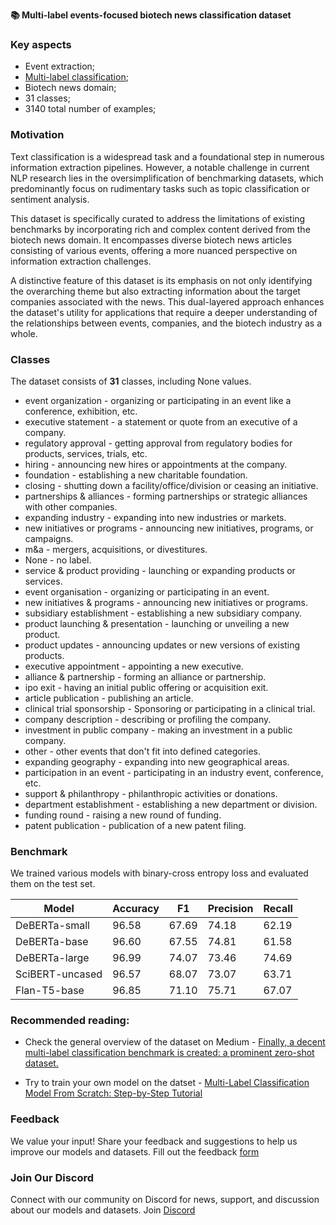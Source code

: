 **📚 Multi-label events-focused biotech news classification dataset**

### Key aspects
* Event extraction;
* [Multi-label classification](https://en.wikipedia.org/wiki/Multi-label_classification);
* Biotech news domain;
* 31 classes;
* 3140 total number of examples;

### Motivation

Text classification is a widespread task and a foundational step in numerous information extraction pipelines. However, a notable challenge in current NLP research lies in the oversimplification of benchmarking datasets, which predominantly focus on rudimentary tasks such as topic classification or sentiment analysis. 

This dataset is specifically curated to address the limitations of existing benchmarks by incorporating rich and complex content derived from the biotech news domain. It encompasses diverse biotech news articles consisting of various events, offering a more nuanced perspective on information extraction challenges. 

A distinctive feature of this dataset is its emphasis on not only identifying the overarching theme but also extracting information about the target companies associated with the news. This dual-layered approach enhances the dataset's utility for applications that require a deeper understanding of the relationships between events, companies, and the biotech industry as a whole.

### Classes

The dataset consists of **31** classes, including None values.

* event organization - organizing or participating in an event like a conference, exhibition, etc.
* executive statement - a statement or quote from an executive of a company.
* regulatory approval - getting approval from regulatory bodies for products, services, trials, etc.
* hiring - announcing new hires or appointments at the company.
* foundation - establishing a new charitable foundation.
* closing - shutting down a facility/office/division or ceasing an initiative.
* partnerships & alliances - forming partnerships or strategic alliances with other companies.
* expanding industry - expanding into new industries or markets.
* new initiatives or programs - announcing new initiatives, programs, or campaigns.
* m&a - mergers, acquisitions, or divestitures.
* None - no label.
* service & product providing - launching or expanding products or services.
* event organisation - organizing or participating in an event.
* new initiatives & programs - announcing new initiatives or programs.
* subsidiary establishment - establishing a new subsidiary company.
* product launching & presentation - launching or unveiling a new product.
* product updates - announcing updates or new versions of existing products.
* executive appointment - appointing a new executive.
* alliance & partnership - forming an alliance or partnership.
* ipo exit - having an initial public offering or acquisition exit.
* article publication - publishing an article.
* clinical trial sponsorship - Sponsoring or participating in a clinical trial.
* company description - describing or profiling the company.
* investment in public company - making an investment in a public company.
* other - other events that don't fit into defined categories.
* expanding geography - expanding into new geographical areas.
* participation in an event - participating in an industry event, conference, etc.
* support & philanthropy - philanthropic activities or donations.
* department establishment - establishing a new department or division.
* funding round - raising a new round of funding.
* patent publication - publication of a new patent filing.

### Benchmark
We trained various models with binary-cross entropy loss and evaluated them on the test set.

| Model           | Accuracy | F1    | Precision | Recall |
|-----------------|----------|-------|-----------|--------|
| DeBERTa-small   | 96.58    | 67.69 | 74.18     | 62.19  |
| DeBERTa-base    | 96.60    | 67.55 | 74.81     | 61.58  |
| DeBERTa-large   | 96.99    | 74.07 | 73.46     | 74.69  |
| SciBERT-uncased | 96.57    | 68.07 | 73.07     | 63.71  |
| Flan-T5-base    | 96.85    | 71.10 | 75.71     | 67.07  |

### Recommended reading:
- Check the general overview of the dataset on Medium - [Finally, a decent multi-label classification benchmark is created: a prominent zero-shot dataset.](https://medium.com/p/4d90c9e1c718)

- Try to train your own model on the datset - [ Multi-Label Classification Model From Scratch: Step-by-Step Tutorial ](https://huggingface.co/blog/Valerii-Knowledgator/multi-label-classification)

### Feedback
We value your input! Share your feedback and suggestions to help us improve our models and datasets.
Fill out the feedback [form](https://forms.gle/5CPFFuLzNWznjcpL7)

### Join Our Discord
Connect with our community on Discord for news, support, and discussion about our models and datasets.
Join [Discord](https://discord.gg/mfZfwjpB)
